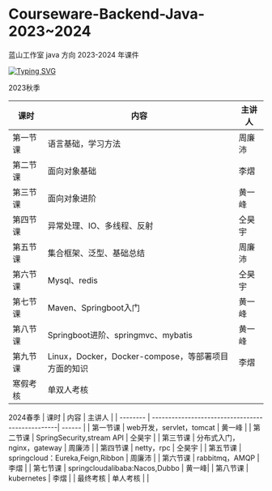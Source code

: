 # Courseware-Backend-Java-2023~2024
蓝山工作室 java 方向 2023-2024 年课件

[![Typing SVG](https://readme-typing-svg.demolab.com/?lines=GOOD+GOOD+STUDY;HAPPY+EVERY+DAY)](https://git.io/typing-svg)

2023秋季

| 课时     | 内容                                                | 主讲人 |
| -------- | -------------------------------------------------| ------ |
| 第一节课 | 语言基础，学习方法                                   | 周廉沛 |
| 第二节课 | 面向对象基础                                         | 李熠 |
| 第三节课 | 面向对象进阶                                        | 黄一峰 |
| 第四节课 | 异常处理、IO、多线程、反射                            | 仝昊宇 |
| 第五节课 | 集合框架、泛型、基础总结                              | 周廉沛 |
| 第六节课 | Mysql、redis                                      | 仝昊宇  |
| 第七节课 | Maven、Springboot入门                               | 黄一峰 |
| 第八节课 | Springboot进阶、springmvc、mybatis                  | 黄一峰 |
| 第九节课 | Linux，Docker，Docker-compose，等部署项目方面的知识    | 李熠   |
| 寒假考核 | 单双人考核                                          |       |

2024春季
| 课时     | 内容                                                | 主讲人 |
| -------- | -------------------------------------------------| ------ |
| 第一节课 | web开发，servlet，tomcat                          | 黄一峰 |
| 第二节课 | SpringSecurity,stream API                        | 仝昊宇 |
| 第三节课 | 分布式入门，nginx，gateway                         | 周廉沛 |
| 第四节课 | netty，rpc                                        | 仝昊宇 |
| 第五节课 | springcloud：Eureka,Feign,Ribbon                | 周廉沛 |
| 第六节课 | rabbitmq，AMQP                                   | 李熠  |
| 第七节课 | springcloudalibaba:Nacos,Dubbo                   | 黄一峰|
| 第八节课 | kubernetes                                              | 李熠 |
| 最终考核 | 单人考核                                        |       |
